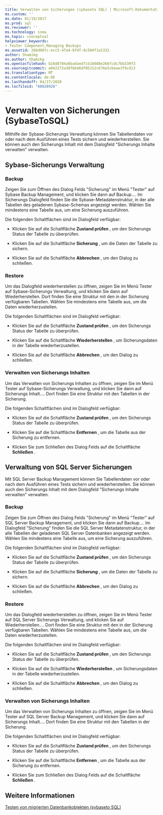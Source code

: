 ```yaml
---
title: Verwalten von Sicherungen (sybaseto SQL) | Microsoft-Dokumentation
ms.custom: ''
ms.date: 01/19/2017
ms.prod: sql
ms.reviewer: ''
ms.technology: ssma
ms.topic: conceptual
helpviewer_keywords:
- Tester Component,Managing Backups
ms.assetid: 266d987c-ecc5-4fa4-bfdf-8c584f1a1332
author: Shamikg
ms.author: Shamikg
ms.openlocfilehash: b10d8704a6badaed7cb10888e266fcdc7bb339f3
ms.sourcegitcommit: e042272a38fb646df05152c676e5cbeae3f9cd13
ms.translationtype: MT
ms.contentlocale: de-DE
ms.lasthandoff: 04/27/2020
ms.locfileid: "68028926"
---
```

# <a name="managing-backups-sybasetosql"></a>Verwalten von Sicherungen (SybaseToSQL)
Mithilfe der Sybase-Sicherungs Verwaltung können Sie Tabellendaten vor oder nach dem Ausführen eines Tests sichern und wiederherstellen. Sie können auch den Sicherungs Inhalt mit dem Dialogfeld "Sicherungs Inhalte verwalten" verwalten.  
  
## <a name="sybase-backup-management"></a>Sybase-Sicherungs Verwaltung  
  
### <a name="backup"></a>Backup  
Zeigen Sie zum Öffnen des Dialog Felds "Sicherung" im Menü "Tester" auf Sybase Backup Management, und klicken Sie dann auf Backup.... Im Sicherungs Dialogfeld finden Sie die Sybase-Metadatenstruktur, in der alle Tabellen des geladenen Sybase-Schemas angezeigt werden. Wählen Sie mindestens eine Tabelle aus, um eine Sicherung auszuführen.  
  
Die folgenden Schaltflächen sind im Dialogfeld verfügbar:  
  
-   Klicken Sie auf die Schaltfläche **Zustand prüfen** , um den Sicherungs Status der Tabelle zu überprüfen.  
  
-   Klicken Sie auf die Schaltfläche **Sicherung** , um die Daten der Tabelle zu sichern.  
  
-   Klicken Sie auf die Schaltfläche **Abbrechen** , um den Dialog zu schließen.  
  
### <a name="restore"></a>Restore  
Um das Dialogfeld wiederherstellen zu öffnen, zeigen Sie im Menü Tester auf Sybase-Sicherungs Verwaltung, und klicken Sie dann auf Wiederherstellen. Dort finden Sie eine Struktur mit den in der Sicherung verfügbaren Tabellen. Wählen Sie mindestens eine Tabelle aus, um die Daten wiederherzustellen.  
  
Die folgenden Schaltflächen sind im Dialogfeld verfügbar:  
  
-   Klicken Sie auf die Schaltfläche **Zustand prüfen** , um den Sicherungs Status der Tabelle zu überprüfen.  
  
-   Klicken Sie auf die Schaltfläche **Wiederherstellen** , um Sicherungsdaten in der Tabelle wiederherzustellen.  
  
-   Klicken Sie auf die Schaltfläche **Abbrechen** , um den Dialog zu schließen.  
  
### <a name="managing-backup-contents"></a>Verwalten von Sicherungs Inhalten  
Um das Verwalten von Sicherungs Inhalten zu öffnen, zeigen Sie im Menü Tester auf Sybase-Sicherungs Verwaltung, und klicken Sie dann auf Sicherungs Inhalt.... Dort finden Sie eine Struktur mit den Tabellen in der Sicherung.  
  
Die folgenden Schaltflächen sind im Dialogfeld verfügbar:  
  
-   Klicken Sie auf die Schaltfläche **Zustand prüfen** , um den Sicherungs Status der Tabelle zu überprüfen.  
  
-   Klicken Sie auf die Schaltfläche **Entfernen** , um die Tabelle aus der Sicherung zu entfernen.  
  
-   Klicken Sie zum Schließen des Dialog Felds auf die Schaltfläche **Schließen** .  
  
## <a name="sql-server-backup-management"></a>Verwaltung von SQL Server Sicherungen  
Mit SQL Server Backup Management können Sie Tabellendaten vor oder nach dem Ausführen eines Tests sichern und wiederherstellen. Sie können auch den Sicherungs Inhalt mit dem Dialogfeld "Sicherungs Inhalte verwalten" verwalten.  
  
### <a name="backup"></a>Backup  
Zeigen Sie zum Öffnen des Dialog Felds "Sicherung" im Menü "Tester" auf SQL Server Backup Management, und klicken Sie dann auf Backup.... Im Dialogfeld "Sicherung" finden Sie die SQL Server Metadatenstruktur, in der alle Tabellen der geladenen SQL Server Datenbanken angezeigt werden. Wählen Sie mindestens eine Tabelle aus, um eine Sicherung auszuführen.  
  
Die folgenden Schaltflächen sind im Dialogfeld verfügbar:  
  
-   Klicken Sie auf die Schaltfläche **Zustand prüfen** , um den Sicherungs Status der Tabelle zu überprüfen.  
  
-   Klicken Sie auf die Schaltfläche **Sicherung** , um die Daten der Tabelle zu sichern.  
  
-   Klicken Sie auf die Schaltfläche **Abbrechen** , um den Dialog zu schließen.  
  
### <a name="restore"></a>Restore  
Um das Dialogfeld wiederherstellen zu öffnen, zeigen Sie im Menü Tester auf SQL Server Sicherungs Verwaltung, und klicken Sie auf Wiederherstellen.... Dort finden Sie eine Struktur mit den in der Sicherung verfügbaren Tabellen. Wählen Sie mindestens eine Tabelle aus, um die Daten wiederherzustellen.  
  
Die folgenden Schaltflächen sind im Dialogfeld verfügbar:  
  
-   Klicken Sie auf die Schaltfläche **Zustand prüfen** , um den Sicherungs Status der Tabelle zu überprüfen.  
  
-   Klicken Sie auf die Schaltfläche **Wiederherstellen** , um Sicherungsdaten in der Tabelle wiederherzustellen.  
  
-   Klicken Sie auf die Schaltfläche **Abbrechen** , um den Dialog zu schließen.  
  
### <a name="managing-backup-contents"></a>Verwalten von Sicherungs Inhalten  
Um das Verwalten von Sicherungs Inhalten zu öffnen, zeigen Sie im Menü Tester auf SQL Server Backup Management, und klicken Sie dann auf Sicherungs Inhalt.... Dort finden Sie eine Struktur mit den Tabellen in der Sicherung.  
  
Die folgenden Schaltflächen sind im Dialogfeld verfügbar:  
  
-   Klicken Sie auf die Schaltfläche **Zustand prüfen** , um den Sicherungs Status der Tabelle zu überprüfen.  
  
-   Klicken Sie auf die Schaltfläche **Entfernen** , um die Tabelle aus der Sicherung zu entfernen.  
  
-   Klicken Sie zum Schließen des Dialog Felds auf die Schaltfläche **Schließen** .  
  
## <a name="see-also"></a>Weitere Informationen  
[Testen von migrierten Datenbankobjekten &#40;sybaseto SQL&#41;](../../ssma/sybase/testing-migrated-database-objects-sybasetosql.md)  
  
